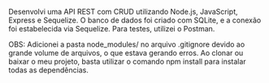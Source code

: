 Desenvolvi uma API REST com CRUD utilizando Node.js, JavaScript, Express e Sequelize. O banco de dados foi criado com SQLite, e a conexão foi estabelecida via Sequelize. Para testes, utilizei o Postman.


OBS: Adicionei a pasta node_modules/ no arquivo .gitignore devido ao grande volume de arquivos, o que estava gerando erros. Ao clonar ou baixar o meu projeto, basta utilizar o comando npm install para instalar todas as dependências. 
